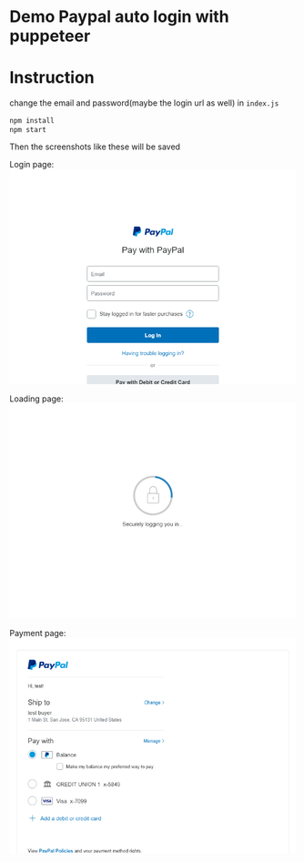 # Demo Paypal auto login with puppeteer

# Instruction

change the email and password(maybe the login url as well) in `index.js`
```
npm install
npm start
```

Then the screenshots like these will be saved

Login page:
<br />
![login](demo_images/paypal_login_page.png)

Loading page:
<br />
![loading](demo_images/paypal_loading.png)

Payment page:
<br />
![payment](demo_images/paypal_payment.png)
